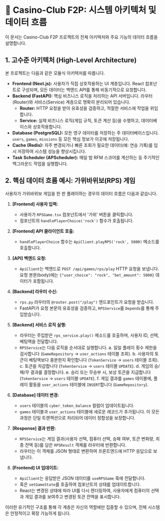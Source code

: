 # 🎰 Casino-Club F2P: 시스템 아키텍처 및 데이터 흐름

이 문서는 Casino-Club F2P 프로젝트의 전체 아키텍처와 주요 기능의 데이터 흐름을 설명합니다.

## 1. 고수준 아키텍처 (High-Level Architecture)

본 프로젝트는 다음과 같은 모듈식 아키텍처를 따릅니다.

-   **Frontend (Next.js):** 사용자가 직접 상호작용하는 UI 계층입니다. React 컴포넌트로 구성되며, 모든 데이터는 백엔드 API를 통해 비동기적으로 요청합니다.
-   **Backend (FastAPI):** 핵심 비즈니스 로직을 처리하는 API 서버입니다. 라우터(Router)와 서비스(Service) 계층으로 명확히 분리되어 있습니다.
    -   **Router:** HTTP 요청을 받아 유효성을 검증하고, 적절한 서비스에 작업을 위임합니다.
    -   **Service:** 실제 비즈니스 로직(게임 규칙, 토큰 계산 등)을 수행하고, 데이터베이스와 상호작용합니다.
-   **Database (PostgreSQL):** 모든 영구 데이터를 저장하는 주 데이터베이스입니다. `users`, `games`, `missions` 등 모든 핵심 정보가 이곳에 저장됩니다.
-   **Cache (Redis):** 자주 변경되거나 빠른 조회가 필요한 데이터(예: 연승 기록)를 임시 저장하여 시스템 성능을 향상시킵니다.
-   **Task Scheduler (APScheduler):** 매일 밤 RFM 스코어를 계산하는 등 주기적인 백그라운드 작업을 실행합니다.

## 2. 핵심 데이터 흐름 예시: 가위바위보(RPS) 게임

사용자가 가위바위보 게임을 한 판 플레이하는 경우의 데이터 흐름은 다음과 같습니다.

1.  **[Frontend] 사용자 입력:**
    *   사용자가 `RPSGame.tsx` 컴포넌트에서 '가위' 버튼을 클릭합니다.
    *   컴포넌트의 `handlePlayerChoice('rock')` 함수가 호출됩니다.

2.  **[Frontend] API 클라이언트 호출:**
    *   `handlePlayerChoice` 함수는 `ApiClient.playRPS('rock', 5000)` 메소드를 호출합니다.

3.  **[API] 백엔드 요청:**
    *   `ApiClient`는 백엔드로 `POST /api/games/rps/play` HTTP 요청을 보냅니다. 요청 본문(body)에는 `{"user_choice": "rock", "bet_amount": 5000}` 데이터가 포함됩니다.

4.  **[Backend] 라우터 수신:**
    *   `rps.py` 라우터의 `@router.post("/play")` 엔드포인트가 요청을 받습니다.
    *   FastAPI가 요청 본문의 유효성을 검증하고, `RPSService`를 `Depends`를 통해 주입받습니다.

5.  **[Backend] 서비스 로직 실행:**
    *   라우터는 주입받은 `rps_service.play()` 메소드를 호출하며, 사용자 ID, 선택, 베팅액을 전달합니다.
    *   `RPSService`는 다음 로직을 순서대로 실행합니다.
        a.  일일 플레이 횟수 제한을 검사합니다 (`GameRepository` -> `user_actions` 테이블 조회).
        b.  사용자의 토큰이 베팅액보다 충분한지 확인합니다 (`TokenService` -> `users` 테이블 조회).
        c.  토큰을 차감합니다 (`TokenService` -> `users` 테이블 `UPDATE`).
        d.  게임의 승/패/무 결과를 결정합니다.
        e.  승리 또는 무승부 시, 보상 토큰을 지급합니다 (`TokenService` -> `users` 테이블 `UPDATE`).
        f.  게임 결과를 `games` 테이블에, 플레이 활동을 `user_actions` 테이블에 `INSERT`합니다 (`GameRepository`).

6.  **[Database] 데이터 변경:**
    *   `users` 테이블의 `cyber_token_balance` 컬럼이 업데이트됩니다.
    *   `games` 테이블과 `user_actions` 테이블에 새로운 레코드가 추가됩니다. 이 모든 과정은 단일 트랜잭션으로 처리되어 데이터 정합성을 보장합니다.

7.  **[Response] 결과 반환:**
    *   `RPSService`는 게임 결과(사용자 선택, 컴퓨터 선택, 승패 여부, 토큰 변화량, 최종 잔액 등)를 담은 `RPSResult` 객체를 라우터에 반환합니다.
    *   라우터는 이 객체를 JSON 형태로 변환하여 프론트엔드에 HTTP 응답으로 보냅니다.

8.  **[Frontend] UI 업데이트:**
    *   `ApiClient`는 응답받은 JSON 데이터를 `useRPSGame` 훅에 전달합니다.
    *   훅은 `setGameState`를 호출하여 컴포넌트의 상태를 업데이트합니다.
    *   React는 변경된 상태에 따라 UI를 다시 렌더링하여, 사용자에게 컴퓨터의 선택과 게임 결과를 보여주고 변경된 토큰 잔액을 표시합니다.

이러한 유기적인 구조를 통해 각 계층은 자신의 역할에만 집중할 수 있으며, 전체 시스템은 안정적이고 확장 가능하게 됩니다.
